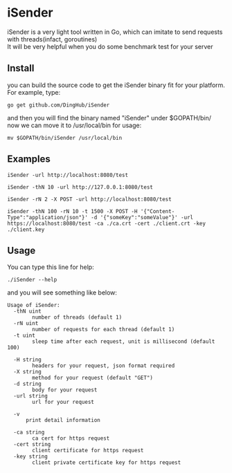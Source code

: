 # iSender
iSender is a very light tool written in Go, which can imitate to send requests with threads(infact, goroutines)<br>
It will be very helpful when you do some benchmark test for your server

## Install
you can build the source code to get the iSender binary fit for your platform. For example, type:
```
go get github.com/DingHub/iSender
```
and then you will find the binary named "iSender" under $GOPATH/bin/<br>
now we can move it to /usr/local/bin for usage:
```
mv $GOPATH/bin/iSender /usr/local/bin
```

## Examples
```
iSender -url http://localhost:8080/test
```
```
iSender -thN 10 -url http://127.0.0.1:8080/test
```
```
iSender -rN 2 -X POST -url http://localhost:8080/test
```
```
iSender -thN 100 -rN 10 -t 1500 -X POST -H '{"Content-Type":"application/json"}' -d '{"someKey":"someValue"}' -url https://localhost:8080/test -ca ./ca.crt -cert ./client.crt -key ./client.key
```

## Usage
You can type this line for help:
```
./iSender --help
```
and you will see something like below:
```
Usage of iSender:
  -thN uint
     	number of threads (default 1)
  -rN uint
    	number of requests for each thread (default 1)
  -t uint
    	sleep time after each request, unit is millisecond (default 100)

  -H string
    	headers for your request, json format required
  -X string
    	method for your request (default "GET")
  -d string
    	body for your request
  -url string
    	url for your request

  -v
      print detail information
      
  -ca string
    	ca cert for https request
  -cert string
    	client certificate for https request
  -key string
    	client private certificate key for https request
```
